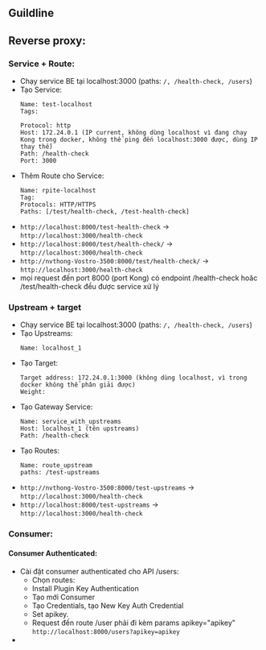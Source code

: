 ## Guildline

## Reverse proxy:
### Service + Route:
- Chạy service BE tại localhost:3000 (paths: ```/, /health-check, /users```)
- Tạo Service:
    ```
    Name: test-localhost
    Tags:

    Protocol: http
    Host: 172.24.0.1 (IP current, không dùng localhost vì đang chạy Kong trong docker, không thể ping đến localhost:3000 được, dùng IP thay thế)
    Path: /health-check
    Port: 3000
    ```
- Thêm Route cho Service: 
    ```
    Name: rpite-localhost
    Tag: 
    Protocols: HTTP/HTTPS
    Paths: [/test/health-check, /test-health-check]

    ```
- ```http://localhost:8000/test-health-check``` -> ```http://localhost:3000/health-check```
- ```http://localhost:8000/test/health-check/``` -> ```http://localhost:3000/health-check```
- ```http://nvthong-Vostro-3500:8000/test/health-check/``` -> ```http://localhost:3000/health-check```
- mọi request đến port 8000 (port Kong) có endpoint /health-check hoăc /test/health-check đều được service xử lý


### Upstream + target
- Chạy service BE tại localhost:3000 (paths: ```/, /health-check, /users```)
- Tạo Upstreams: 
    ```
    Name: localhost_1
    ```
- Tạo Target:
    ```
    Target address: 172.24.0.1:3000 (không dùng localhost, vì trong docker không thể phân giải được)
    Weight: 
    ```
- Tạo Gateway Service:
    ```
    Name: service_with_upstreams
    Host: localhost_1 (tên upstreams)
    Path: /health-check
    ```
- Tạo Routes:
    ```
    Name: route_upstream
    paths: /test-upstreams
    ```
- ```http://nvthong-Vostro-3500:8000/test-upstreams``` -> ```http://localhost:3000/health-check```
- ```http://localhost:8000/test-upstreams``` -> ```http://localhost:3000/health-check```


### Consumer:
#### Consumer Authenticated:
- Cài đặt consumer authenticated cho API /users:
    - Chọn routes:
    - Install Plugin Key Authentication
    - Tạo mới Consumer
    - Tạo Credentials, tạo New Key Auth Credential
    - Set apikey.
    - Request đến route /user phải đi kèm params apikey="apikey"
    ```http://localhost:8000/users?apikey=apikey```
- 